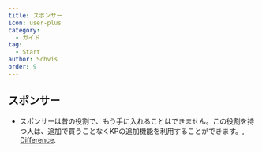```yaml
---
title: スポンサー
icon: user-plus
category:
  - ガイド
tag:
  - Start
author: Schvis
order: 9
---
```


## スポンサー

- スポンサーは昔の役割で、もう手に入れることはできません。この役割を持つ人は、追加で買うことなくKPの追加機能を利用することができます。, [Difference](differences.md).